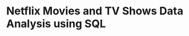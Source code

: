 # Netflix Movies and TV Shows Data Analysis using SQL

[](https://github.com/RAHUL-creator2005/Netflix_Sql_Project/blob/main/netflix%20logo)
